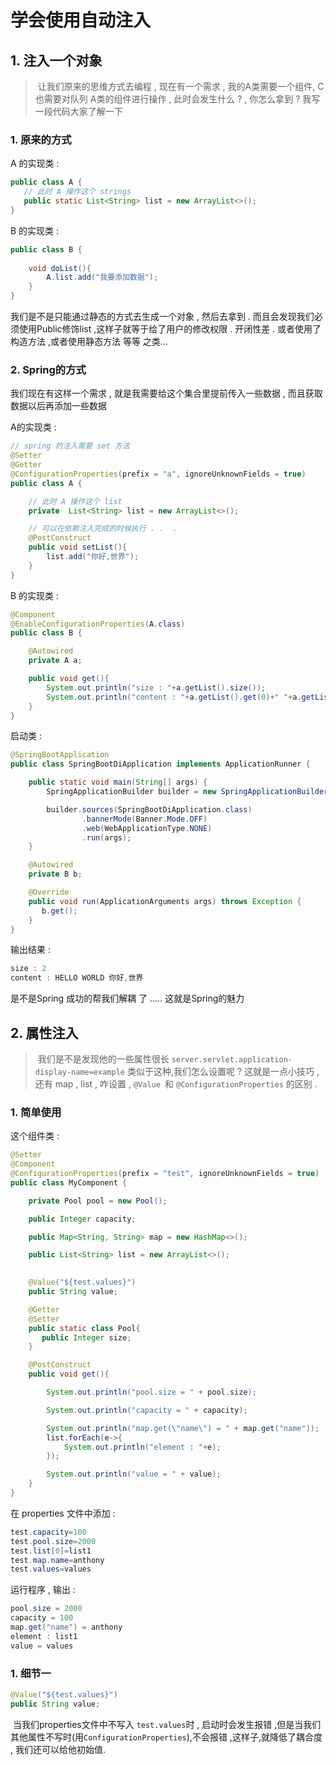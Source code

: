 # 学会使用自动注入

## 1. 注入一个对象 

> ​	让我们原来的思维方式去编程 , 现在有一个需求 , 我的A类需要一个组件, C 也需要对队列 A类的组件进行操作 , 此时会发生什么 ? , 你怎么拿到 ?  我写一段代码大家了解一下

### 1. 原来的方式

A 的实现类 : 

 ```java
public class A {
    // 此时 A 操作这个 strings 
    public static List<String> list = new ArrayList<>();
}
 ```

B 的实现类 : 

```java
public class B {
    
    void doList(){
        A.list.add("我要添加数据");
    }
}
```

我们是不是只能通过静态的方式去生成一个对象 , 然后去拿到 . 而且会发现我们必须使用Public修饰list ,这样子就等于给了用户的修改权限 . 开闭性差 . 或者使用了 构造方法 ,或者使用静态方法 等等 之类... 

### 2. Spring的方式

我们现在有这样一个需求 , 就是我需要给这个集合里提前传入一些数据 , 而且获取数据以后再添加一些数据

A的实现类 : 

```java
// spring 的注入需要 set 方法
@Setter
@Getter
@ConfigurationProperties(prefix = "a", ignoreUnknownFields = true)
public class A {

    // 此时 A 操作这个 list
    private  List<String> list = new ArrayList<>();

    // 可以在依赖注入完成的时候执行 . .  . 
    @PostConstruct
    public void setList(){
        list.add("你好,世界");
    }
}
```

B 的实现类 : 

```java
@Component
@EnableConfigurationProperties(A.class)
public class B {

    @Autowired
    private A a;

    public void get(){
        System.out.println("size : "+a.getList().size());
        System.out.println("content : "+a.getList().get(0)+" "+a.getList().get(1)+" "+a.getList().get(2));
    }
}
```

启动类 : 

```java
@SpringBootApplication
public class SpringBootDiApplication implements ApplicationRunner {

    public static void main(String[] args) {
        SpringApplicationBuilder builder = new SpringApplicationBuilder();

        builder.sources(SpringBootDiApplication.class)
                .bannerMode(Banner.Mode.OFF)
                .web(WebApplicationType.NONE)
                .run(args);
    }

    @Autowired
    private B b;

    @Override
    public void run(ApplicationArguments args) throws Exception {
       b.get();
    }
}
```

输出结果 : 

```java
size : 2
content : HELLO WORLD 你好,世界
```

是不是Spring 成功的帮我们解耦  了 ..... 这就是Spring的魅力



## 2. 属性注入

> ​		我们是不是发现他的一些属性很长 `server.servlet.application-display-name=example` 类似于这种,我们怎么设置呢 ?  这就是一点小技巧 , 还有 map , list , 咋设置 ,  `@Value `和 `@ConfigurationProperties` 的区别 .

### 1. 简单使用

这个组件类 : 

```java
@Setter
@Component
@ConfigurationProperties(prefix = "test", ignoreUnknownFields = true)
public class MyComponent {

    private Pool pool = new Pool();

    public Integer capacity;

    public Map<String, String> map = new HashMap<>();

    public List<String> list = new ArrayList<>();
	

    @Value("${test.values}")
    public String value;

    @Getter
    @Setter
    public static class Pool{
       public Integer size;
    }

    @PostConstruct
    public void get(){

        System.out.println("pool.size = " + pool.size);

        System.out.println("capacity = " + capacity);

        System.out.println("map.get(\"name\") = " + map.get("name"));
        list.forEach(e->{
            System.out.println("element : "+e);
        });

        System.out.println("value = " + value);
    }
}
```

在 properties 文件中添加 : 

```java
test.capacity=100
test.pool.size=2000
test.list[0]=list1
test.map.name=anthony
test.values=values
```

运行程序 , 输出 : 

```java
pool.size = 2000
capacity = 100
map.get("name") = anthony
element : list1
value = values
```

### 1. 细节一 

```java
@Value("${test.values}")
public String value;
```

​		当我们properties文件中不写入 `test.values`时 , 启动时会发生报错 ,但是当我们其他属性不写时(用`ConfigurationProperties`),不会报错 ,这样子,就降低了耦合度 , 我们还可以给他初始值.

